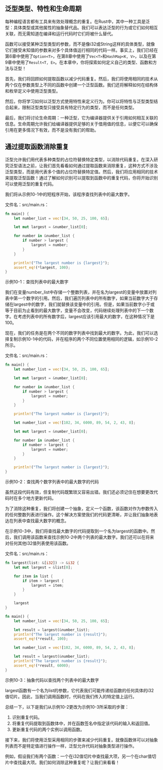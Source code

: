 ## 泛型类型、特性和生命周期

每种编程语言都有工具来有效处理概念的重复。在Rust中，其中一种工具是泛型：具体类型或其他属性的抽象替代品。我们可以表达泛型的行为或它们如何相互关联，而无需知道在编译和运行代码时它们将被什么替代。

函数可以接受某种泛型类型的参数，而不是像i32或String这样的具体类型，就像它们接受未知值的参数来对多个具体值运行相同的代码一样。事实上，我们已经在第6章中使用了`Option<T>`，在第8章中使用了`Vec<T>`和`HashMap<K, V>`，以及在第9章中使用了`Result<T, E>`。在本章中，你将探索如何定义自己的类型、函数和方法与泛型！

首先，我们将回顾如何提取函数以减少代码重复。然后，我们将使用相同的技术从两个仅在参数类型上不同的函数中创建一个泛型函数。我们还将解释如何在结构体和枚举定义中使用泛型类型。

然后，你将学习如何以泛型方式使用特性来定义行为。你可以将特性与泛型类型结合起来，限制泛型类型只接受具有特定行为的类型，而不是任何类型。

最后，我们将讨论生命周期：一种泛型，它为编译器提供关于引用如何相互关联的信息。生命周期允许我们给编译器提供足够的关于借用值的信息，以便它可以确保引用在更多情况下有效，而不是没有我们的帮助。

## 通过提取函数消除重复

泛型允许我们用代表多种类型的占位符替换特定类型，以消除代码重复。在深入研究泛型语法之前，让我们首先看看如何通过提取函数来消除重复，这种方式不涉及泛型类型，而是用代表多个值的占位符替换特定值。然后，我们将应用相同的技术来提取泛型函数！通过了解如何识别可以提取到函数中的重复代码，你将开始识别可以使用泛型的重复代码。

我们将从示例10-1中的短程序开始，该程序查找列表中的最大数字。

文件名：src/main.rs：

```rust
fn main() {
    let number_list = vec![34, 50, 25, 100, 65];

    let mut largest = &number_list[0];

    for number in &number_list {
        if number > largest {
            largest = number;
        }
    }

    println!("The largest number is {largest}");
    assert_eq!(*largest, 100);
}
```

示例10-1：查找列表中的最大数字

我们在变量number_list中存储一个整数列表，并在名为largest的变量中放置对列表中第一个数字的引用。然后，我们遍历列表中的所有数字，如果当前数字大于存储在largest中的数字，我们就替换该变量中的引用。但是，如果当前数字小于或等于目前为止看到的最大数字，变量不会改变，代码继续处理列表中的下一个数字。在考虑列表中的所有数字后，largest应该引用最大的数字，在这种情况下是100。

现在，我们的任务是在两个不同的数字列表中找到最大的数字。为此，我们可以选择复制示例10-1中的代码，并在程序的两个不同位置使用相同的逻辑，如示例10-2所示。

文件名：src/main.rs：

```rust
fn main() {
    let number_list = vec![34, 50, 25, 100, 65];

    let mut largest = &number_list[0];

    for number in &number_list {
        if number > largest {
            largest = number;
        }
    }

    println!("The largest number is {largest}");

    let number_list = vec![102, 34, 6000, 89, 54, 2, 43, 8];

    let mut largest = &number_list[0];

    for number in &number_list {
        if number > largest {
            largest = number;
        }
    }

    println!("The largest number is {largest}");
}
```

示例10-2：查找两个数字列表中的最大数字的代码

虽然这段代码有效，但复制代码既繁琐又容易出错。我们还必须记住在想要更改代码时在多个地方更新代码。

为了消除这种重复，我们将创建一个抽象，定义一个函数，该函数对作为参数传入的任何整数列表进行操作。这个解决方案使我们的代码更清晰，并让我们抽象地表达在列表中查找最大数字的概念。

在示例10-3中，我们将查找最大数字的代码提取到一个名为largest的函数中。然后，我们调用该函数来查找示例10-2中两个列表的最大数字。我们还可以在将来对任何其他i32值列表使用该函数。

文件名：src/main.rs：

```rust
fn largest(list: &[i32]) -> &i32 {
    let mut largest = &list[0];

    for item in list {
        if item > largest {
            largest = item;
        }
    }

    largest
}

fn main() {
    let number_list = vec![34, 50, 25, 100, 65];

    let result = largest(&number_list);
    println!("The largest number is {result}");
    assert_eq!(*result, 100);

    let number_list = vec![102, 34, 6000, 89, 54, 2, 43, 8];

    let result = largest(&number_list);
    println!("The largest number is {result}");
    assert_eq!(*result, 6000);
}
```

示例10-3：抽象代码以查找两个列表中的最大数字

largest函数有一个名为list的参数，它代表我们可能传递给函数的任何具体的i32值切片。因此，当我们调用函数时，代码在我们传入的特定值上运行。

总结一下，以下是我们从示例10-2更改为示例10-3所采取的步骤：

1. 识别重复代码。
2. 将重复代码提取到函数体中，并在函数签名中指定该代码的输入和返回值。
3. 更新重复代码的两个实例以调用函数。

接下来，我们将使用泛型采用相同的步骤来减少代码重复。就像函数体可以对抽象列表而不是特定值进行操作一样，泛型允许代码对抽象类型进行操作。

例如，假设我们有两个函数：一个在i32值切片中查找最大项，另一个在char值切片中查找最大项。我们如何消除这种重复呢？让我们来看看！
